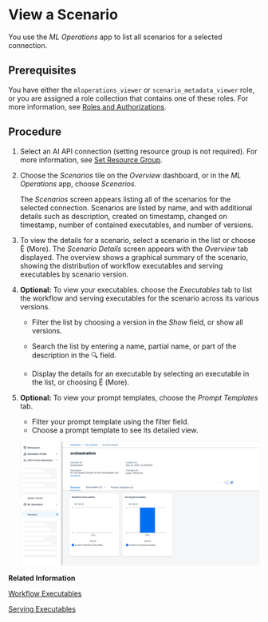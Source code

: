 <!-- loio6ef1b9ad4ff446cab200b05d2f5a0600 -->

<link rel="stylesheet" type="text/css" href="css/sap-icons.css"/>

# View a Scenario

You use the *ML Operations* app to list all scenarios for a selected connection.



<a name="loio6ef1b9ad4ff446cab200b05d2f5a0600__prereq_glq_wd3_wxb"/>

## Prerequisites

You have either the `mloperations_viewer` or `scenario_metadata_viewer` role, or you are assigned a role collection that contains one of these roles. For more information, see [Roles and Authorizations](https://help.sap.com/docs/ai-launchpad/sap-ai-launchpad/roles-and-authorizations).



<a name="loio6ef1b9ad4ff446cab200b05d2f5a0600__steps_jcx_wd3_wxb"/>

## Procedure

1.  Select an AI API connection \(setting resource group is not required\). For more information, see [Set Resource Group](https://help.sap.com/docs/AI_LAUNCHPAD/92d77f26188e4582897b9106b9cb72e0/0c077289f29d4147921fb07ab0f68b7f.html).

2.  Choose the *Scenarios* tile on the *Overview* dashboard, or in the *ML Operations* app, choose *Scenarios*.

    The *Scenarios* screen appears listing all of the scenarios for the selected connection. Scenarios are listed by name, and with additional details such as description, created on timestamp, changed on timestamp, number of contained executables, and number of versions.

3.  To view the details for a scenario, select a scenario in the list or choose <span class="SAP-icons-V5"></span> \(More\). The *Scenario Details* screen appears with the *Overview* tab displayed. The overview shows a graphical summary of the scenario, showing the distribution of workflow executables and serving executables by scenario version.

4.  **Optional:** To view your executables. choose the *Executables* tab to list the workflow and serving executables for the scenario across its various versions.

    -   Filter the list by choosing a version in the *Show* field, or show all versions.

    -   Search the list by entering a name, partial name, or part of the description in the :mag: field.
    -   Display the details for an executable by selecting an executable in the list, or choosing <span class="SAP-icons-V5"></span> \(More\).

5.  **Optional:** To view your prompt templates, choose the *Prompt Templates* tab.

    -   Filter your prompt template using the filter field.
    -   Choose a prompt template to see its detailed view.

    ![](images/scenarios_d1d183a.png)




**Related Information**  


[Workflow Executables](workflow-executables-799bb31.md "An executable that is used to train an AI model or perform batch inferencing is called a workflow executable.")

[Serving Executables](serving-executables-4a55fb3.md "An executable that is used to deploy (serve) an AI model is called a serving executable.")

